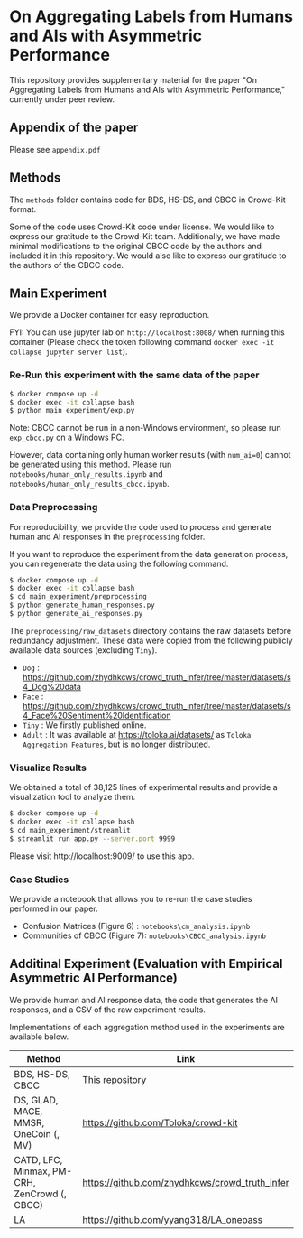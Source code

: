 # On Aggregating Labels from Humans and AIs with Asymmetric Performance

This repository provides supplementary material for the paper "On Aggregating Labels from Humans and AIs with Asymmetric Performance," currently under peer review.

## Appendix of the paper
Please see `appendix.pdf`

## Methods
The `methods` folder contains code for BDS, HS-DS, and CBCC in Crowd-Kit format.

Some of the code uses Crowd-Kit code under license. We would like to express our gratitude to the Crowd-Kit team.
Additionally, we have made minimal modifications to the original CBCC code by the authors and included it in this repository. We would also like to express our gratitude to the authors of the CBCC code.

## Main Experiment
We provide a Docker container for easy reproduction.

FYI: You can use jupyter lab on `http://localhost:8008/` when running this container (Please check the token following command `docker exec -it collapse jupyter server list`).

### Re-Run this experiment with the same data of the paper
```sh
$ docker compose up -d
$ docker exec -it collapse bash
$ python main_experiment/exp.py
```
Note: CBCC cannot be run in a non-Windows environment, so please run `exp_cbcc.py` on a Windows PC.

However, data containing only human worker results (with `num_ai=0`) cannot be generated using this method. Please run `notebooks/human_only_results.ipynb` and `notebooks/human_only_results_cbcc.ipynb`.

### Data Preprocessing
For reproducibility, we provide the code used to process and generate human and AI responses in the `preprocessing` folder.

If you want to reproduce the experiment from the data generation process, you can regenerate the data using the following command.
```sh
$ docker compose up -d
$ docker exec -it collapse bash
$ cd main_experiment/preprocessing
$ python generate_human_responses.py
$ python generate_ai_responses.py
```

The `preprocessing/raw_datasets` directory contains the raw datasets before redundancy adjustment.
These data were copied from the following publicly available data sources (excluding `Tiny`).

 - `Dog` : https://github.com/zhydhkcws/crowd_truth_infer/tree/master/datasets/s4_Dog%20data
 - `Face` : https://github.com/zhydhkcws/crowd_truth_infer/tree/master/datasets/s4_Face%20Sentiment%20Identification
  - `Tiny` : We firstly published online.
  - `Adult` : It was available at https://toloka.ai/datasets/ as `Toloka Aggregation Features`, but is no longer distributed.

### Visualize Results
We obtained a total of 38,125 lines of experimental results and provide a visualization tool to analyze them.

```sh
$ docker compose up -d
$ docker exec -it collapse bash
$ cd main_experiment/streamlit
$ streamlit run app.py --server.port 9999
```

Please visit http://localhost:9009/ to use this app.

### Case Studies
We provide a notebook that allows you to re-run the case studies performed in our paper.

 - Confusion Matrices (Figure 6) : `notebooks\cm_analysis.ipynb`
 - Communities of CBCC (Figure 7): `notebooks\CBCC_analysis.ipynb`

## Additinal Experiment (Evaluation with Empirical Asymmetric AI Performance)
We provide human and AI response data, the code that generates the AI ​​responses, and a CSV of the raw experiment results.

Implementations of each aggregation method used in the experiments are available below.

| Method                                       | Link                                           |
|----------------------------------------------|------------------------------------------------|
| BDS, HS-DS, CBCC                             | This repository                                |
| DS, GLAD, MACE, MMSR, OneCoin (, MV)         | https://github.com/Toloka/crowd-kit            |
| CATD, LFC, Minmax, PM-CRH, ZenCrowd (, CBCC) | https://github.com/zhydhkcws/crowd_truth_infer |
| LA                                           | https://github.com/yyang318/LA_onepass         |


